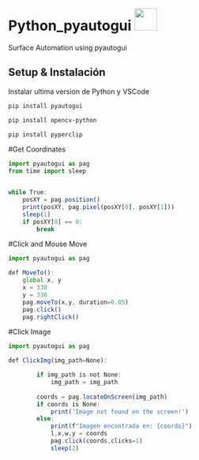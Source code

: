 # Python_pyautogui <img src="https://media.giphy.com/media/dxn6fRlTIShoeBr69N/giphy.gif" width="45">

Surface Automation using pyautogui

## Setup & Instalación

Instalar ultima version de Python y VSCode

```bash
pip install pyautogui
```

```bash
pip install opencv-python
```

```bash
pip install pyperclip
```

#Get Coordinates

```javascript
import pyautogui as pag
from time import sleep


while True:
    posXY = pag.position()
    print(posXY, pag.pixel(posXY[0], posXY[1]))
    sleep(1)
    if posXY[0] == 0:
        break
```

#Click and Mouse Move

```javascript
import pyautogui as pag

def MoveTo():
    global x, y
    x = 330
    y = 330
    pag.moveTo(x,y, duration=0.05)
    pag.click()
    pag.rightClick()

```
#Click Image

```javascript
import pyautogui as pag

def ClickImg(img_path=None):

        if img_path is not None:
            img_path = img_path
            
        coords = pag.locateOnScreen(img_path)
        if coords is None:
            print('Image not found on the screen!')
        else:
            print(f"Imagen encontrada en: {coords}")
            l,x,w,y = coords
            pag.click(coords,clicks=1)
            sleep(2)

```
